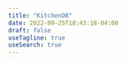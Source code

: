 ```yaml
---
title: "KitchenDB"
date: 2022-09-25T18:43:18-04:00
draft: false
useTagline: true
useSearch: true
---
```

